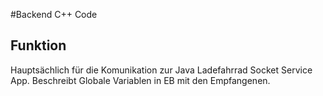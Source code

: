 #Backend C++ Code

## Funktion
Hauptsächlich für die Komunikation zur Java Ladefahrrad Socket Service App. Beschreibt Globale Variablen in EB mit den Empfangenen.
